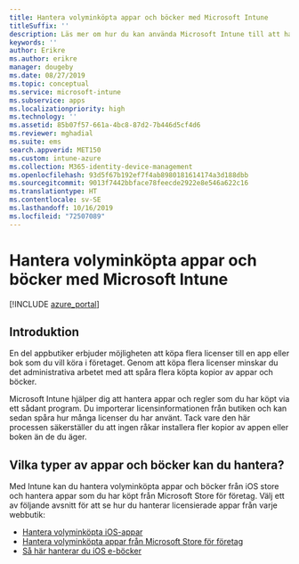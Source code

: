 ```yaml
---
title: Hantera volyminköpta appar och böcker med Microsoft Intune
titleSuffix: ''
description: Läs mer om hur du kan använda Microsoft Intune till att hantera och övervaka din användning av volyminköpta appar och böcker från butiker.”
keywords: ''
author: Erikre
ms.author: erikre
manager: dougeby
ms.date: 08/27/2019
ms.topic: conceptual
ms.service: microsoft-intune
ms.subservice: apps
ms.localizationpriority: high
ms.technology: ''
ms.assetid: 85b07f57-661a-4bc8-87d2-7b446d5cf4d6
ms.reviewer: mghadial
ms.suite: ems
search.appverid: MET150
ms.custom: intune-azure
ms.collection: M365-identity-device-management
ms.openlocfilehash: 93d5f67b192ef7f4ab8980181614174a3d188dbb
ms.sourcegitcommit: 9013f7442bbface78feecde2922e8e546a622c16
ms.translationtype: HT
ms.contentlocale: sv-SE
ms.lasthandoff: 10/16/2019
ms.locfileid: "72507089"
---
```

# <a name="manage-volume-purchased-apps-and-books-with-microsoft-intune"></a>Hantera volyminköpta appar och böcker med Microsoft Intune

[!INCLUDE [azure_portal](../includes/azure_portal.md)]

## <a name="introduction"></a>Introduktion

En del appbutiker erbjuder möjligheten att köpa flera licenser till en app eller bok som du vill köra i företaget. Genom att köpa flera licenser minskar du det administrativa arbetet med att spåra flera köpta kopior av appar och böcker.

Microsoft Intune hjälper dig att hantera appar och regler som du har köpt via ett sådant program. Du importerar licensinformationen från butiken och kan sedan spåra hur många licenser du har använt. Tack vare den här processen säkerställer du att ingen råkar installera fler kopior av appen eller boken än de du äger.

## <a name="which-types-of-apps-and-books-can-you-manage"></a>Vilka typer av appar och böcker kan du hantera?

Med Intune kan du hantera volyminköpta appar och böcker från iOS store och hantera appar som du har köpt från Microsoft Store för företag. Välj ett av följande avsnitt för att se hur du hanterar licensierade appar från varje webbutik:

- [Hantera volyminköpta iOS-appar](vpp-apps-ios.md)
- [Hantera volyminköpta appar från Microsoft Store för företag](windows-store-for-business.md)
- [Så här hanterar du iOS e-böcker](vpp-ebooks-ios.md)
